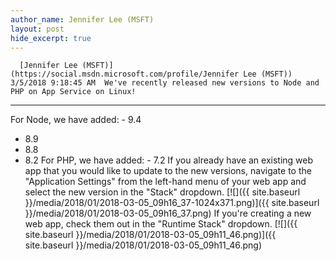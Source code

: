 ```yaml
---
author_name: Jennifer Lee (MSFT)
layout: post
hide_excerpt: true
---
```

      [Jennifer Lee (MSFT)](https://social.msdn.microsoft.com/profile/Jennifer Lee (MSFT))  3/5/2018 9:18:45 AM  We've recently released new versions to Node and PHP on App Service on Linux!
-----------------------------------------------------------------------------

 For Node, we have added:  - 9.4
 - 8.9
 - 8.8
 - 8.2
  For PHP, we have added:  - 7.2
  If you already have an existing web app that you would like to update to the new versions, navigate to the "Application Settings" from the left-hand menu of your web app and select the new version in the "Stack" dropdown. [![]({{ site.baseurl }}/media/2018/01/2018-03-05_09h16_37-1024x371.png)]({{ site.baseurl }}/media/2018/01/2018-03-05_09h16_37.png) If you're creating a new web app, check them out in the "Runtime Stack" dropdown. [![]({{ site.baseurl }}/media/2018/01/2018-03-05_09h11_46.png)]({{ site.baseurl }}/media/2018/01/2018-03-05_09h11_46.png)     